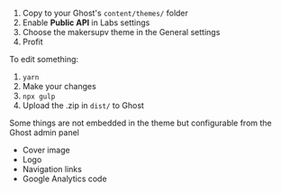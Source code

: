 1.  Copy to your Ghost's `content/themes/` folder
2.  Enable **Public API** in Labs settings
3.  Choose the makersupv theme in the General settings
4.  Profit

To edit something:

1.  `yarn`
2.  Make your changes
3.  `npx gulp`
4.  Upload the .zip in `dist/` to Ghost

Some things are not embedded in the theme but configurable from the Ghost admin
panel

- Cover image
- Logo
- Navigation links
- Google Analytics code
